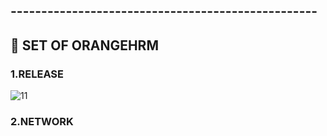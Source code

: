 ## --------------------------------------------------
## :rocket: SET OF ORANGEHRM
### 1.RELEASE
![11](img/l1.JPG)

### 2.NETWORK

